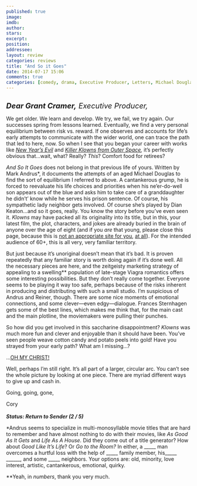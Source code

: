 ```yaml
---
published: true
image: 
imdb: 
author:  
stars: 
excerpt: 
position: 
addressee: 
layout: review
categories: reviews
title: "And So it Goes"
date: 2014-07-17 15:06
comments: true
categories: [comedy, drama, Executive Producer, Letters, Michael Douglas]
---
```

<div><p><span class="full-image-block ssNonEditable"><span><a href="/letters/2014/7/17/and-so-it-goes.html"><img src="http://rollotomasi73.files.wordpress.com/2014/07/and-so-it-goes.jpg" alt="" /></a></span></span></p><p><em style="font-size:120%;"><span style="font-size:120%;"><strong>Dear Grant Cramer,</strong> Executive Producer,</span></em></p><p>We get older. We learn and develop. We try, we fail, we try again. Our successes spring from lessons learned. Eventually, we find a very personal equilibrium between risk vs. reward. If one observes and accounts for life&rsquo;s early attempts to communicate with the wider world, one can trace the path that led to here, now. So when I see that you began your career with works like <a href="http://www.imdb.com/title/tt0082806/?ref_=nm_flmg_act_38"><em>New Year&rsquo;s Evil</em></a><em> </em>and<em> </em><a href="http://www.imdb.com/title/tt0095444/?ref_=nm_knf_i1"><em>Killer Klowns from Outer Space</em></a><em>, </em>it&rsquo;s perfectly obvious that&hellip;wait, what? Really? <em>This</em>? Comfort food for retirees?</p><p><em>And So It Goes</em> does not belong in that previous life of yours. Written by Mark Andrus*, it documents the attempts of an aged Michael Douglas to find the sort of equilibrium I referred to above. A cantankerous grump, he is forced to reevaluate his life choices and priorities when his ne&rsquo;er-do-well son appears out of the blue and asks him to take care of a granddaughter he didn&rsquo;t&rsquo; know while he serves his prison sentence. Of course, his sympathetic lady neighbor gets involved. Of course she&rsquo;s played by Dian Keaton&hellip;and so it goes, really. You know the story before you&rsquo;ve even seen it. <em>Klowns</em> may have packed all its originality into its title, but in this, your latest film, the plot, characters, and jokes are already buried in the brain of anyone over the age of eight (and if you <em>are</em> that young, please close this page, because this is <a href="/letters/2012/5/7/shame.html">not an appropriate site for you</a>, <a href="/letters/2012/11/23/the-sessions.html">at all</a>). For the intended audience of 60+, this is all very, very familiar territory.</p><p>But just because it&rsquo;s unoriginal doesn&rsquo;t mean that it&rsquo;s bad. It is proven repeatedly that any familiar story is worth doing again if it&rsquo;s done well. All the necessary pieces are here, and the zeitgeisty marketing strategy of appealing to a swelling** population of late-stage Viagra romantics offers some interesting possibilities. But they don&rsquo;t really come together. Everyone seems to be playing it way too safe, perhaps because of the risks inherent in producing and distributing with such a small studio. I&rsquo;m suspicious of Andrus and Reiner, though. There are some nice moments of emotional connections, and some clever&mdash;even edgy&mdash;dialogue. Frances Sternhagen gets some of the best lines, which makes me think that, for the main cast and the main plotline, the moviemakers were pulling their punches.</p><p>So how did you get involved in this saccharine disappointment? <em>Klowns</em> was much more fun and clever and enjoyable than it should have been. You&rsquo;ve seen people weave cotton candy and potato peels into gold! Have you strayed from your early path? What am I missing&#8230;?</p><p>&#8230;<a href="http://www.imdb.com/title/tt1979370/?ref_=nm_flmg_act_1">OH MY CHRIST!</a></p><p>Well, perhaps I&rsquo;m still right. It&rsquo;s all part of a larger, circular arc. You can&rsquo;t see the whole picture by looking at one piece. There are myriad different ways to give up and cash in.</p><p>Going, going, gone,</p><p> Cory<br /> <strong><em><br /> Status: Return to Sender (2 / 5)</em></strong></p><p><strong><em> </em></strong></p><p>*Andrus seems to specialize in multi-monosyllable movie titles that are hard to remember and have almost nothing to do with their movies, like <em>As Good As It Gets </em>and <em>Life As A House. </em>Did they come out of a title generator? How about <em>Good Like It&rsquo;s Life</em>? Or <em>Go to the Room? </em>In either, a _____ man overcomes a hurtful loss with the help of _____ family member, his_____ ______, and some _____ neighbors.  Your options are: old, minority, love interest, artistic, cantankerous, emotional, quirky.</p><p>**Yeah, in <em>numbers</em>, thank you very much.</p></div>
